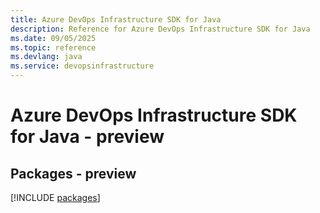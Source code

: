 ```yaml
---
title: Azure DevOps Infrastructure SDK for Java
description: Reference for Azure DevOps Infrastructure SDK for Java
ms.date: 09/05/2025
ms.topic: reference
ms.devlang: java
ms.service: devopsinfrastructure
---
```

# Azure DevOps Infrastructure SDK for Java - preview
## Packages - preview
[!INCLUDE [packages](devops-infrastructure-index.md)]
